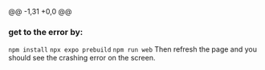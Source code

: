 @@ -1,31 +0,0 @@


### get to the error by:
`npm install`
`npx expo prebuild`
`npm run web`
Then refresh the page and you should see the crashing error on the screen.

